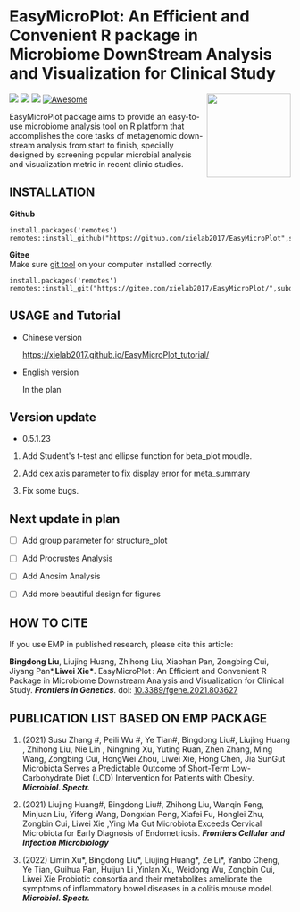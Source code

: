 # EasyMicroPlot: An Efficient and Convenient R package in Microbiome DownStream Analysis and Visualization for Clinical Study
<a href="https://github.com/xielab2017/EasyMicroPlot/wiki"><img src="https://i.loli.net/2021/10/20/u5UfFXvxNyQhWeg.png" width=150 align="right" ></a>
![](https://img.shields.io/badge/R%20language->=3.6-brightgreen.svg)
![](https://img.shields.io/badge/Mac%20OSX%20&%20Windows-Available-brightgreen.svg)
![](https://img.shields.io/badge/Release%20version-0.5.1.23-brightgreen.svg)
[![Awesome](https://cdn.rawgit.com/sindresorhus/awesome/d7305f38d29fed78fa85652e3a63e154dd8e8829/media/badge.svg)](https://github.com/xielab2017/EasyMicroPlot)

EasyMicroPlot package aims to provide an easy-to-use microbiome analysis tool on R platform that accomplishes the core tasks of metagenomic down-stream analysis from start to finish, specially designed by screening popular microbial analysis and visualization metric in recent clinic studies.




## INSTALLATION
**Github**
```
install.packages('remotes')
remotes::install_github("https://github.com/xielab2017/EasyMicroPlot",subdir='Version_0.5')
```
**Gitee**  
Make sure [git tool](https://git-scm.com/downloads) on your computer installed correctly.
```
install.packages('remotes')
remotes::install_git("https://gitee.com/xielab2017/EasyMicroPlot/",subdir='Version_0.5')
```				

## USAGE and Tutorial

* Chinese version

  <u>https://xielab2017.github.io/EasyMicroPlot_tutorial/</u>

* English version

  In the plan
  
## Version update
* 0.5.1.23

1. Add Student's t-test and ellipse function for beta_plot moudle.
  
2. Add cex.axis parameter to fix display error for meta_summary

3. Fix some bugs.

## Next update in plan
- [ ] Add group parameter for structure_plot
- [ ] Add Procrustes Analysis 
- [ ] Add Anosim Analysis
- [ ] Add more beautiful design for figures


## HOW TO CITE
If you use EMP in published research, please cite this article:
	
**Bingdong Liu**, Liujing Huang, Zhihong Liu, Xiaohan Pan, Zongbing Cui, Jiyang Pan\*,**Liwei Xie\***. EasyMicroPlot : An Efficient and Convenient R Package in Microbiome Downstream Analysis and Visualization for Clinical Study. ***Frontiers in Genetics***. doi: [10.3389/fgene.2021.803627](https://www.frontiersin.org/articles/10.3389/fgene.2021.803627/full)


## PUBLICATION LIST BASED ON EMP PACKAGE
1. (2021) Susu Zhang #, Peili Wu #, Ye Tian#, Bingdong Liu#, Liujing Huang , Zhihong Liu, Nie Lin , Ningning Xu, Yuting Ruan, Zhen Zhang, Ming Wang, Zongbing Cui, HongWei Zhou, Liwei Xie, Hong Chen, Jia SunGut Microbiota Serves a Predictable Outcome of Short-Term Low-Carbohydrate Diet (LCD) Intervention for Patients with Obesity. ***Microbiol. Spectr.***

2. (2021) Liujing Huang#, Bingdong Liu#, Zhihong Liu, Wanqin Feng, Minjuan Liu, Yifeng Wang, Dongxian Peng, Xiafei Fu, Honglei Zhu, Zongbin Cui, Liwei Xie ,Ying Ma Gut Microbiota Exceeds Cervical Microbiota for Early Diagnosis of Endometriosis. ***Frontiers Cellular and Infection Microbiology***

3. (2022) Limin Xu*, Bingdong Liu*, Liujing Huang*, Ze Li*, Yanbo Cheng, Ye Tian, Guihua Pan, Huijun
Li ,Yinlan Xu, Weidong Wu, Zongbin Cui, Liwei Xie Probiotic consortia and their metabolites ameliorate the symptoms of inflammatory bowel diseases in a colitis mouse model. ***Microbiol. Spectr.***
